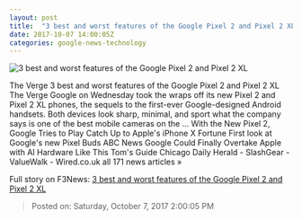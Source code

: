 ```yaml
---
layout: post
title:  "3 best and worst features of the Google Pixel 2 and Pixel 2 XL"
date: 2017-10-07 14:00:05Z
categories: google-news-technology
---
```


![3 best and worst features of the Google Pixel 2 and Pixel 2 XL](https://cdn0.vox-cdn.com/thumbor/fMaWF-Z0PgQeu5Tk5cBNwI7Jeak=/0x112:2040x1180/fit-in/1200x630/cdn1.vox-cdn.com/uploads/chorus_asset/file/9378933/jbareham_170921_2006_0201.jpg)

The Verge 3 best and worst features of the Google Pixel 2 and Pixel 2 XL The Verge Google on Wednesday took the wraps off its new Pixel 2 and Pixel 2 XL phones, the sequels to the first-ever Google-designed Android handsets. Both devices look sharp, minimal, and sport what the company says is one of the best mobile cameras on the ... With the New Pixel 2, Google Tries to Play Catch Up to Apple's iPhone X Fortune First look at Google's new Pixel Buds ABC News Google Could Finally Overtake Apple with AI Hardware Like This Tom's Guide Chicago Daily Herald - SlashGear - ValueWalk - Wired.co.uk all 171 news articles »


Full story on F3News: [3 best and worst features of the Google Pixel 2 and Pixel 2 XL](http://www.f3nws.com/n/xcjDMH)

> Posted on: Saturday, October 7, 2017 2:00:05 PM

